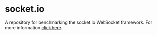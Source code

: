 # socket.io

A repository for benchmarking the socket.io WebSocket framework. For more information
[click here](https://tombanks.me).
